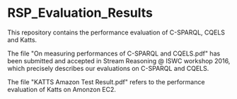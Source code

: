 # RSP_Evaluation_Results

This repository contains the performance evaluation of C-SPARQL, CQELS and Katts.

The file "On measuring performances of C-SPARQL and CQELS.pdf" has been submitted and accepted in Stream Reasoning @ ISWC workshop 2016, which precisely describes our evaluations on C-SPARQL and CQELS.

The file "KATTS Amazon Test Result.pdf" refers to the performance evaluation of Katts on Amonzon EC2.
